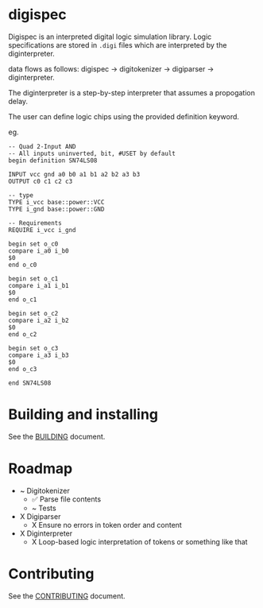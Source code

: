 # digispec

Digispec is an interpreted digital logic simulation library. Logic specifications
are stored in `.digi` files which are interpreted by the diginterpreter.

data flows as follows:
digispec -> digitokenizer -> digiparser -> diginterpreter.

The diginterpreter is a step-by-step interpreter that assumes a propogation delay.

The user can define logic chips using the provided definition keyword.

eg.

```
-- Quad 2-Input AND
-- All inputs uninverted, bit, #USET by default
begin definition SN74LS08

INPUT vcc gnd a0 b0 a1 b1 a2 b2 a3 b3
OUTPUT c0 c1 c2 c3

-- type
TYPE i_vcc base::power::VCC
TYPE i_gnd base::power::GND

-- Requirements
REQUIRE i_vcc i_gnd

begin set o_c0
compare i_a0 i_b0
$0
end o_c0

begin set o_c1
compare i_a1 i_b1
$0
end o_c1

begin set o_c2
compare i_a2 i_b2
$0
end o_c2

begin set o_c3
compare i_a3 i_b3
$0
end o_c3

end SN74LS08
```

# Building and installing

See the [BUILDING](BUILDING.md) document.

# Roadmap

- ~ Digitokenizer 
    - ✅ Parse file contents
    - ~ Tests
- X Digiparser
    - X Ensure no errors in token order and content
- X Diginterpreter
    - X Loop-based logic interpretation of tokens or something like that


# Contributing

See the [CONTRIBUTING](CONTRIBUTING.md) document.
